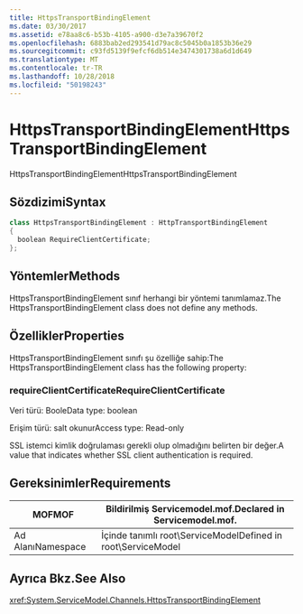 ```yaml
---
title: HttpsTransportBindingElement
ms.date: 03/30/2017
ms.assetid: e78aa8c6-b53b-4105-a900-d3e7a39670f2
ms.openlocfilehash: 6883bab2ed293541d79ac8c5045b0a1853b36e29
ms.sourcegitcommit: c93fd5139f9efcf6db514e3474301738a6d1d649
ms.translationtype: MT
ms.contentlocale: tr-TR
ms.lasthandoff: 10/28/2018
ms.locfileid: "50198243"
---
```

# <a name="httpstransportbindingelement"></a><span data-ttu-id="05958-102">HttpsTransportBindingElement</span><span class="sxs-lookup"><span data-stu-id="05958-102">HttpsTransportBindingElement</span></span>
<span data-ttu-id="05958-103">HttpsTransportBindingElement</span><span class="sxs-lookup"><span data-stu-id="05958-103">HttpsTransportBindingElement</span></span>  
  
## <a name="syntax"></a><span data-ttu-id="05958-104">Sözdizimi</span><span class="sxs-lookup"><span data-stu-id="05958-104">Syntax</span></span>  
  
```csharp  
class HttpsTransportBindingElement : HttpTransportBindingElement  
{  
  boolean RequireClientCertificate;  
};  
```  
  
## <a name="methods"></a><span data-ttu-id="05958-105">Yöntemler</span><span class="sxs-lookup"><span data-stu-id="05958-105">Methods</span></span>  
 <span data-ttu-id="05958-106">HttpsTransportBindingElement sınıf herhangi bir yöntemi tanımlamaz.</span><span class="sxs-lookup"><span data-stu-id="05958-106">The HttpsTransportBindingElement class does not define any methods.</span></span>  
  
## <a name="properties"></a><span data-ttu-id="05958-107">Özellikler</span><span class="sxs-lookup"><span data-stu-id="05958-107">Properties</span></span>  
 <span data-ttu-id="05958-108">HttpsTransportBindingElement sınıfı şu özelliğe sahip:</span><span class="sxs-lookup"><span data-stu-id="05958-108">The HttpsTransportBindingElement class has the following property:</span></span>  
  
### <a name="requireclientcertificate"></a><span data-ttu-id="05958-109">requireClientCertificate</span><span class="sxs-lookup"><span data-stu-id="05958-109">RequireClientCertificate</span></span>  
 <span data-ttu-id="05958-110">Veri türü: Boole</span><span class="sxs-lookup"><span data-stu-id="05958-110">Data type: boolean</span></span>  
  
 <span data-ttu-id="05958-111">Erişim türü: salt okunur</span><span class="sxs-lookup"><span data-stu-id="05958-111">Access type: Read-only</span></span>  
  
 <span data-ttu-id="05958-112">SSL istemci kimlik doğrulaması gerekli olup olmadığını belirten bir değer.</span><span class="sxs-lookup"><span data-stu-id="05958-112">A value that indicates whether SSL client authentication is required.</span></span>  
  
## <a name="requirements"></a><span data-ttu-id="05958-113">Gereksinimler</span><span class="sxs-lookup"><span data-stu-id="05958-113">Requirements</span></span>  
  
|<span data-ttu-id="05958-114">MOF</span><span class="sxs-lookup"><span data-stu-id="05958-114">MOF</span></span>|<span data-ttu-id="05958-115">Bildirilmiş Servicemodel.mof.</span><span class="sxs-lookup"><span data-stu-id="05958-115">Declared in Servicemodel.mof.</span></span>|  
|---------|-----------------------------------|  
|<span data-ttu-id="05958-116">Ad Alanı</span><span class="sxs-lookup"><span data-stu-id="05958-116">Namespace</span></span>|<span data-ttu-id="05958-117">İçinde tanımlı root\ServiceModel</span><span class="sxs-lookup"><span data-stu-id="05958-117">Defined in root\ServiceModel</span></span>|  
  
## <a name="see-also"></a><span data-ttu-id="05958-118">Ayrıca Bkz.</span><span class="sxs-lookup"><span data-stu-id="05958-118">See Also</span></span>  
 <xref:System.ServiceModel.Channels.HttpsTransportBindingElement>
